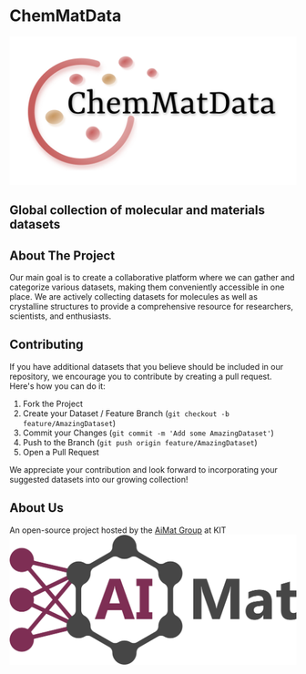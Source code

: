 # ChemMatData
![Chem Mat Data logo](images/ChemMatData_logo_final.png)
## Global collection of molecular and materials datasets

<!-- ABOUT THE PROJECT -->
## About The Project
Our main goal is to create a collaborative platform
where we can gather and categorize various datasets,
making them conveniently accessible in one place.
We are actively collecting datasets for molecules as well as crystalline structures to provide a comprehensive resource for researchers, scientists, and enthusiasts.

<!-- CONTRIBUTING -->
## Contributing

If you have additional datasets that you believe should be included in our repository,
we encourage you to contribute by creating a pull request. Here's how you can do it:

1. Fork the Project
2. Create your Dataset / Feature Branch (`git checkout -b feature/AmazingDataset`)
3. Commit your Changes (`git commit -m 'Add some AmazingDataset'`)
4. Push to the Branch (`git push origin feature/AmazingDataset`)
5. Open a Pull Request

We appreciate your contribution and look forward to incorporating your suggested datasets into our growing collection!

<!-- CONTACT -->
## About Us
An open-source project hosted by the [AiMat Group](https://aimat.iti.kit.edu/) at KIT
![AiMat group logo](images/AiMat_logo_purple.png)

